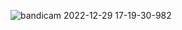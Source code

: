 ![bandicam 2022-12-29 17-19-30-982](https://user-images.githubusercontent.com/100404914/209924184-3408199a-a2e1-4ce6-8861-1b1b1e2f216f.gif)
